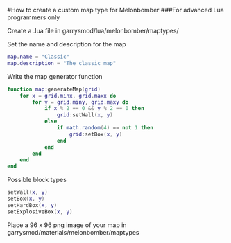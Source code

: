 #How to create a custom map type for Melonbomber
###For advanced Lua programmers only

Create a .lua file in garrysmod/lua/melonbomber/maptypes/

Set the name and description for the map
```lua
map.name = "Classic"
map.description = "The classic map"
```

Write the map generator function
```lua
function map:generateMap(grid)
	for x = grid.minx, grid.maxx do
		for y = grid.miny, grid.maxy do
			if x % 2 == 0 && y % 2 == 0 then
				grid:setWall(x, y)
			else
				if math.random(4) == not 1 then
					grid:setBox(x, y)
				end
			end
		end
	end
end
```

Possible block types
```lua
setWall(x, y)
setBox(x, y)
setHardBox(x, y)
setExplosiveBox(x, y)
```

Place a 96 x 96 png image of your map in garrysmod/materials/melonbomber/maptypes